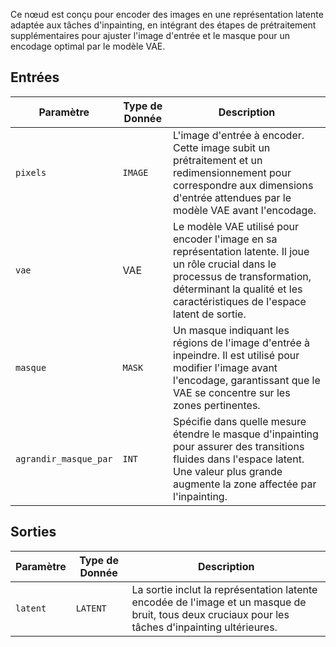 
Ce nœud est conçu pour encoder des images en une représentation latente adaptée aux tâches d'inpainting, en intégrant des étapes de prétraitement supplémentaires pour ajuster l'image d'entrée et le masque pour un encodage optimal par le modèle VAE.

## Entrées

| Paramètre | Type de Donnée | Description |
|-----------|-------------|-------------|
| `pixels`  | `IMAGE`     | L'image d'entrée à encoder. Cette image subit un prétraitement et un redimensionnement pour correspondre aux dimensions d'entrée attendues par le modèle VAE avant l'encodage. |
| `vae`     | VAE       | Le modèle VAE utilisé pour encoder l'image en sa représentation latente. Il joue un rôle crucial dans le processus de transformation, déterminant la qualité et les caractéristiques de l'espace latent de sortie. |
| `masque`    | `MASK`      | Un masque indiquant les régions de l'image d'entrée à inpeindre. Il est utilisé pour modifier l'image avant l'encodage, garantissant que le VAE se concentre sur les zones pertinentes. |
| `agrandir_masque_par` | `INT` | Spécifie dans quelle mesure étendre le masque d'inpainting pour assurer des transitions fluides dans l'espace latent. Une valeur plus grande augmente la zone affectée par l'inpainting. |

## Sorties

| Paramètre | Type de Donnée | Description |
|-----------|-------------|-------------|
| `latent`  | `LATENT`    | La sortie inclut la représentation latente encodée de l'image et un masque de bruit, tous deux cruciaux pour les tâches d'inpainting ultérieures. |
